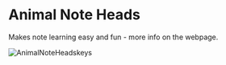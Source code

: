 # Animal Note Heads
Makes note learning easy and fun - more info on the webpage.

![AnimalNoteHeadskeys](https://raw.githubusercontent.com/andreaslarsen/animalnoteheads/gh-pages/assets/img/AnimalNoteHeadsSocial.png)
